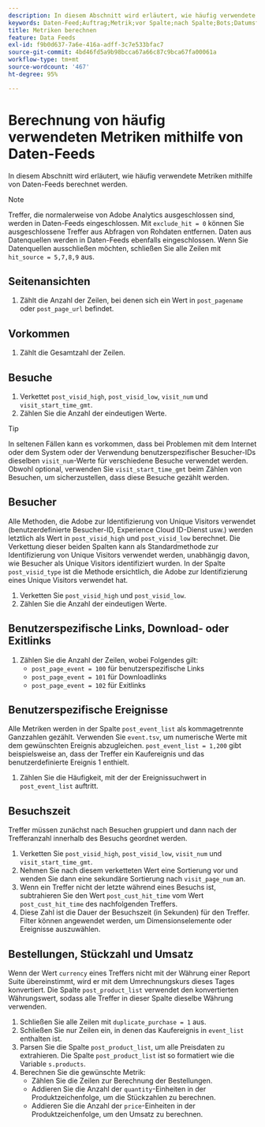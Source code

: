 ```yaml
---
description: In diesem Abschnitt wird erläutert, wie häufig verwendete Metriken mithilfe von Daten-Feeds berechnet werden.
keywords: Daten-Feed;Auftrag;Metrik;vor Spalte;nach Spalte;Bots;Datumsfilterung;Ereigniszeichenfolge;allgemein;Formeln
title: Metriken berechnen
feature: Data Feeds
exl-id: f9b0d637-7a6e-416a-adff-3c7e533bfac7
source-git-commit: 4bd46fd5a9b98bcca67a66c87c9bca67fa00061a
workflow-type: tm+mt
source-wordcount: '467'
ht-degree: 95%

---
```


# Berechnung von häufig verwendeten Metriken mithilfe von Daten-Feeds

In diesem Abschnitt wird erläutert, wie häufig verwendete Metriken mithilfe von Daten-Feeds berechnet werden.

>[!NOTE]
>
>Treffer, die normalerweise von Adobe Analytics ausgeschlossen sind, werden in Daten-Feeds eingeschlossen. Mit `exclude_hit = 0` können Sie ausgeschlossene Treffer aus Abfragen von Rohdaten entfernen. Daten aus Datenquellen werden in Daten-Feeds ebenfalls eingeschlossen. Wenn Sie Datenquellen ausschließen möchten, schließen Sie alle Zeilen mit `hit_source = 5,7,8,9` aus.

## Seitenansichten

1. Zählt die Anzahl der Zeilen, bei denen sich ein Wert in `post_pagename` oder `post_page_url` befindet.

## Vorkommen

1. Zählt die Gesamtzahl der Zeilen.

## Besuche

1. Verkettet `post_visid_high`, `post_visid_low`, `visit_num` und `visit_start_time_gmt`.
1. Zählen Sie die Anzahl der eindeutigen Werte.

>[!TIP]
>
>In seltenen Fällen kann es vorkommen, dass bei Problemen mit dem Internet oder dem System oder der Verwendung benutzerspezifischer Besucher-IDs dieselben `visit_num`-Werte für verschiedene Besuche verwendet werden. Obwohl optional, verwenden Sie `visit_start_time_gmt` beim Zählen von Besuchen, um sicherzustellen, dass diese Besuche gezählt werden.

## Besucher

Alle Methoden, die Adobe zur Identifizierung von Unique Visitors verwendet (benutzerdefinierte Besucher-ID, Experience Cloud ID-Dienst usw.) werden letztlich als Wert in `post_visid_high` und `post_visid_low` berechnet. Die Verkettung dieser beiden Spalten kann als Standardmethode zur Identifizierung von Unique Visitors verwendet werden, unabhängig davon, wie Besucher als Unique Visitors identifiziert wurden. In der Spalte `post_visid_type` ist die Methode ersichtlich, die Adobe zur Identifizierung eines Unique Visitors verwendet hat.

1. Verketten Sie `post_visid_high` und `post_visid_low`.
2. Zählen Sie die Anzahl der eindeutigen Werte.

## Benutzerspezifische Links, Download- oder Exitlinks

1. Zählen Sie die Anzahl der Zeilen, wobei Folgendes gilt:
   * `post_page_event = 100` für benutzerspezifische Links
   * `post_page_event = 101` für Downloadlinks
   * `post_page_event = 102` für Exitlinks

## Benutzerspezifische Ereignisse

Alle Metriken werden in der Spalte `post_event_list` als kommagetrennte Ganzzahlen gezählt. Verwenden Sie `event.tsv`, um numerische Werte mit dem gewünschten Ereignis abzugleichen. `post_event_list = 1,200` gibt beispielsweise an, dass der Treffer ein Kaufereignis und das benutzerdefinierte Ereignis 1 enthielt.

1. Zählen Sie die Häufigkeit, mit der der Ereignissuchwert in `post_event_list` auftritt.

## Besuchszeit

Treffer müssen zunächst nach Besuchen gruppiert und dann nach der Trefferanzahl innerhalb des Besuchs geordnet werden.

1. Verketten Sie `post_visid_high`, `post_visid_low`, `visit_num` und `visit_start_time_gmt`.
2. Nehmen Sie nach diesem verketteten Wert eine Sortierung vor und wenden Sie dann eine sekundäre Sortierung nach `visit_page_num` an.
3. Wenn ein Treffer nicht der letzte während eines Besuchs ist, subtrahieren Sie den Wert `post_cust_hit_time` vom Wert `post_cust_hit_time` des nachfolgenden Treffers.
4. Diese Zahl ist die Dauer der Besuchszeit (in Sekunden) für den Treffer. Filter können angewendet werden, um Dimensionselemente oder Ereignisse auszuwählen.

## Bestellungen, Stückzahl und Umsatz

Wenn der Wert `currency` eines Treffers nicht mit der Währung einer Report Suite übereinstimmt, wird er mit dem Umrechnungskurs dieses Tages konvertiert. Die Spalte `post_product_list` verwendet den konvertierten Währungswert, sodass alle Treffer in dieser Spalte dieselbe Währung verwenden.

1. Schließen Sie alle Zeilen mit `duplicate_purchase = 1` aus.
2. Schließen Sie nur Zeilen ein, in denen das Kaufereignis in `event_list` enthalten ist.
3. Parsen Sie die Spalte `post_product_list`, um alle Preisdaten zu extrahieren. Die Spalte `post_product_list` ist so formatiert wie die Variable `s.products`.
4. Berechnen Sie die gewünschte Metrik:
   * Zählen Sie die Zeilen zur Berechnung der Bestellungen.
   * Addieren Sie die Anzahl der `quantity`-Einheiten in der Produktzeichenfolge, um die Stückzahlen zu berechnen.
   * Addieren Sie die Anzahl der `price`-Einheiten in der Produktzeichenfolge, um den Umsatz zu berechnen.

